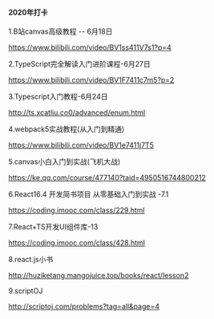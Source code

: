 #### 2020年打卡

1.B站canvas高级教程 -- 6月18日

https://www.bilibili.com/video/BV1ss411V7s1?p=4

2.TypeScript完全解读入门进阶课程-6月27日

https://www.bilibili.com/video/BV1F7411c7m5?p=2

3.Typescript入门教程-6月24日

http://ts.xcatliu.co0/advanced/enum.html

4.webpack5实战教程(从入门到精通)

https://www.bilibili.com/video/BV1e7411j7T5

5.canvas小白入门到实战(飞机大战)

https://ke.qq.com/course/477140?taid=4950516744800212

6.React16.4 开发简书项目 从零基础入门到实战 -7.1

https://coding.imooc.com/class/229.html

7.React+TS开发UI组件库-13

https://coding.imooc.com/class/428.html

8.react.js小书

http://huziketang.mangojuice.top/books/react/lesson2

9.scriptOJ

http://scriptoj.com/problems?tag=all&page=4
